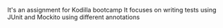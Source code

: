 It's an assignment for Kodilla bootcamp
It focuses on writing tests using JUnit and Mockito using different annotations